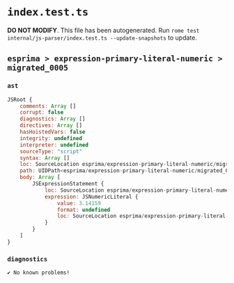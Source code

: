 # `index.test.ts`

**DO NOT MODIFY**. This file has been autogenerated. Run `rome test internal/js-parser/index.test.ts --update-snapshots` to update.

## `esprima > expression-primary-literal-numeric > migrated_0005`

### `ast`

```javascript
JSRoot {
	comments: Array []
	corrupt: false
	diagnostics: Array []
	directives: Array []
	hasHoistedVars: false
	integrity: undefined
	interpreter: undefined
	sourceType: "script"
	syntax: Array []
	loc: SourceLocation esprima/expression-primary-literal-numeric/migrated_0005/input.js 1:0-1:7
	path: UIDPath<esprima/expression-primary-literal-numeric/migrated_0005/input.js>
	body: Array [
		JSExpressionStatement {
			loc: SourceLocation esprima/expression-primary-literal-numeric/migrated_0005/input.js 1:0-1:7
			expression: JSNumericLiteral {
				value: 3.14159
				format: undefined
				loc: SourceLocation esprima/expression-primary-literal-numeric/migrated_0005/input.js 1:0-1:7
			}
		}
	]
}
```

### `diagnostics`

```
✔ No known problems!

```

